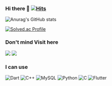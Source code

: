 ### Hi there 👋      [![Hits](https://hits.seeyoufarm.com/api/count/incr/badge.svg?url=https%3A%2F%2Fgithub.com%2FJune222&count_bg=%23C83D3D&title_bg=%23555555&icon=&icon_color=%23E7E7E7&title=hits&edge_flat=false)](https://hits.seeyoufarm.com)

![Anurag's GitHub stats](https://github-readme-stats.vercel.app/api?username=June222&show_icons=true&theme=radical)

[![Solved.ac Profile](http://mazassumnida.wtf/api/v2/generate_badge?boj=jangtai4)](https://solved.ac/jangtai4/)

### Don't mind Visit here
<a href="https://noogang.tistory.com/" target="_blank"><img src="https://img.shields.io/badge/noogang-000000?style=for-the-badge&logo=Tistory&logoColor=white"/></a> <a href="https://www.instagram.com/vwxy_h__s_/?hl=ko" target="_blank"><img src="https://img.shields.io/badge/vwyz__h____s__-E4405F?style=for-the-badge&logo=Instagram&logoColor=white"/></a> 

### I can use
<img alt="Dart" src ="https://img.shields.io/badge/Dart-0175C2.svg?&style=for-the-badge&logo=Dart&logoColor=black"/> <img alt="C++" src ="https://img.shields.io/badge/C++-00599C.svg?&style=for-the-badge&logo=C++&logoColor=black"/> <img alt="MySQL" src ="https://img.shields.io/badge/MySQL-4479A1.svg?&style=for-the-badge&logo=MySQL&logoColor=black"/> <img alt="Python" src ="https://img.shields.io/badge/Python-3776AB.svg?&style=for-the-badge&logo=Python&logoColor=black"/> <img alt="C" src ="https://img.shields.io/badge/C-A8B9CC.svg?&style=for-the-badge&logo=C&logoColor=black"/> <img alt="Flutter" src ="https://img.shields.io/badge/Flutter-02569B.svg?&style=for-the-badge&logo=Flutter&logoColor=black"/>
<!--
**June222/June222** is a ✨ _special_ ✨ repository because its `README.md` (this file) appears on your GitHub profile.
<a href="https://noogang.tistory.com/" target="_blank"><img src="https://img.shields.io/badge/Tistory-000000?style=for-the-badge&logo=Tistory&logoColor=white"/></a> // 링크 배너
<img alt="Dart" src ="https://img.shields.io/badge/Dart-0175C2.svg?&style=for-the-badge&logo=Dart&logoColor=black"/> // 이미지 배너

Here are some ideas to get you started:

- 🔭 I’m currently working on ...
- 🌱 I’m currently learning ...
- 👯 I’m looking to collaborate on ...
- 🤔 I’m looking for help with ...
- 💬 Ask me about ...
- 📫 How to reach me: ...
- 😄 Pronouns: ...
- ⚡ Fun fact: ...
-->
